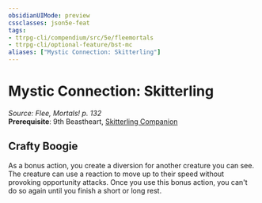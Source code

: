```yaml
---
obsidianUIMode: preview
cssclasses: json5e-feat
tags:
- ttrpg-cli/compendium/src/5e/fleemortals
- ttrpg-cli/optional-feature/bst-mc
aliases: ["Mystic Connection: Skitterling"]
---
```

# Mystic Connection: Skitterling
*Source: Flee, Mortals! p. 132*  
**Prerequisite**: 9th Beastheart, [Skitterling Companion](Misc%20Files/CLI/compendium/bestiary/beast/skitterling-companion-fleemortals.md)
## Crafty Boogie

As a bonus action, you create a diversion for another creature you can see. The creature can use a reaction to move up to their speed without provoking opportunity attacks. Once you use this bonus action, you can't do so again until you finish a short or long rest.